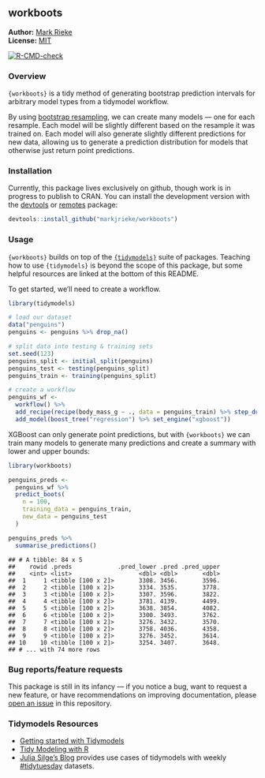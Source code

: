 
## workboots

**Author:** [Mark Rieke](https://www.thedatadiary.net/about/) <br/>
**License:**
[MIT](https://github.com/markjrieke/workboots/blob/main/LICENSE)

<!-- badges: start -->

[![R-CMD-check](https://github.com/markjrieke/workboots/workflows/R-CMD-check/badge.svg)](https://github.com/markjrieke/workboots/actions)
<!-- badges: end -->

### Overview

`{workboots}` is a tidy method of generating bootstrap prediction
intervals for arbitrary model types from a tidymodel workflow.

By using [bootstrap
resampling](https://en.wikipedia.org/wiki/Bootstrapping_(statistics)),
we can create many models — one for each resample. Each model will be
slightly different based on the resample it was trained on. Each model
will also generate slightly different predictions for new data, allowing
us to generate a prediction distribution for models that otherwise just
return point predictions.

### Installation

Currently, this package lives exclusively on github, though work is in
progress to publish to CRAN. You can install the development version
with the [devtools](https://cran.r-project.org/package=devtools) or
[remotes](https://cran.r-project.org/package=remotes) package:

``` r
devtools::install_github("markjrieke/workboots")
```

### Usage

`{workboots}` builds on top of the
[`{tidymodels}`](https://www.tidymodels.org/) suite of packages.
Teaching how to use `{tidymodels}` is beyond the scope of this package,
but some helpful resources are linked at the bottom of this README.

To get started, we’ll need to create a workflow.

``` r
library(tidymodels)

# load our dataset
data("penguins")
penguins <- penguins %>% drop_na()

# split data into testing & training sets
set.seed(123)
penguins_split <- initial_split(penguins)
penguins_test <- testing(penguins_split)
penguins_train <- training(penguins_split)

# create a workflow
penguins_wf <- 
  workflow() %>%
  add_recipe(recipe(body_mass_g ~ ., data = penguins_train) %>% step_dummy(all_nominal())) %>%
  add_model(boost_tree("regression") %>% set_engine("xgboost"))
```

XGBoost can only generate point predictions, but with `{workboots}` we
can train many models to generate many predictions and create a summary
with lower and upper bounds:

``` r
library(workboots)

penguins_preds <-
  penguins_wf %>%
  predict_boots(
    n = 100,
    training_data = penguins_train,
    new_data = penguins_test
  )

penguins_preds %>%
  summarise_predictions()
```

    ## # A tibble: 84 x 5
    ##    rowid .preds             .pred_lower .pred .pred_upper
    ##    <int> <list>                   <dbl> <dbl>       <dbl>
    ##  1     1 <tibble [100 x 2]>       3308. 3456.       3596.
    ##  2     2 <tibble [100 x 2]>       3334. 3535.       3778.
    ##  3     3 <tibble [100 x 2]>       3307. 3596.       3822.
    ##  4     4 <tibble [100 x 2]>       3781. 4139.       4499.
    ##  5     5 <tibble [100 x 2]>       3638. 3854.       4082.
    ##  6     6 <tibble [100 x 2]>       3300. 3493.       3762.
    ##  7     7 <tibble [100 x 2]>       3276. 3432.       3570.
    ##  8     8 <tibble [100 x 2]>       3758. 4036.       4358.
    ##  9     9 <tibble [100 x 2]>       3276. 3452.       3614.
    ## 10    10 <tibble [100 x 2]>       3254. 3407.       3648.
    ## # ... with 74 more rows

### Bug reports/feature requests

This package is still in its infancy — if you notice a bug, want to
request a new feature, or have recommendations on improving
documentation, please [open an
issue](https://github.com/markjrieke/workboots/issues) in this
repository.

### Tidymodels Resources

-   [Getting started with Tidymodels](https://www.tidymodels.org/start/)
-   [Tidy Modeling with R](https://www.tmwr.org/)
-   [Julia Silge’s Blog](https://juliasilge.com/blog/) provides use
    cases of tidymodels with weekly
    [\#tidytuesday](https://github.com/rfordatascience/tidytuesday)
    datasets.
